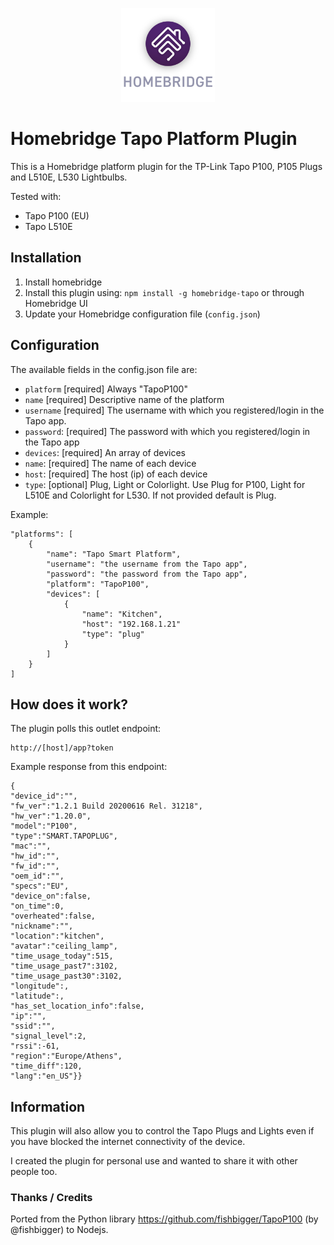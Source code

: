 
<p align="center">

<img src="https://github.com/homebridge/branding/raw/master/logos/homebridge-wordmark-logo-vertical.png" width="150">

</p>


# Homebridge Tapo Platform Plugin

This is a Homebridge platform plugin for the TP-Link Tapo P100, P105 Plugs and L510E, L530 Lightbulbs.

Tested with:

- Tapo P100 (EU)
- Tapo L510E

## Installation

1. Install homebridge
2. Install this plugin using: `npm install -g homebridge-tapo` or through Homebridge UI
3. Update your Homebridge configuration file (`config.json`)

## Configuration

The available fields in the config.json file are:
 - `platform` [required] Always "TapoP100"
 - `name` [required] Descriptive name of the platform
 - `username` [required] The username with which you registered/login in the Tapo app.
 - `password`: [required] The password with which you registered/login in the Tapo app
 - `devices`: [required] An array of devices
 - `name`: [required] The name of each device
 - `host`: [required] The host (ip) of each device 
 - `type`: [optional] Plug, Light or Colorlight. Use Plug for P100, Light for L510E and Colorlight for L530. If not provided default is Plug.

Example:

```
"platforms": [
    {
        "name": "Tapo Smart Platform",
        "username": "the username from the Tapo app",
        "password": "the password from the Tapo app",
        "platform": "TapoP100",
        "devices": [
            {
                "name": "Kitchen",
                "host": "192.168.1.21"
                "type": "plug"
            }
        ]
    }    
]
```

## How does it work?

The plugin polls this outlet endpoint:

```
http://[host]/app?token
```

Example response from this endpoint:

```
{
"device_id":"",
"fw_ver":"1.2.1 Build 20200616 Rel. 31218",
"hw_ver":"1.20.0",
"model":"P100",
"type":"SMART.TAPOPLUG",
"mac":"",
"hw_id":"",
"fw_id":"",
"oem_id":"",
"specs":"EU",
"device_on":false,
"on_time":0,
"overheated":false,
"nickname":"",
"location":"kitchen",
"avatar":"ceiling_lamp",
"time_usage_today":515,
"time_usage_past7":3102,
"time_usage_past30":3102,
"longitude":,
"latitude":,
"has_set_location_info":false,
"ip":"",
"ssid":"",
"signal_level":2,
"rssi":-61,
"region":"Europe/Athens",
"time_diff":120,
"lang":"en_US"}}
```
## Information
This plugin will also allow you to control the Tapo Plugs and Lights even if you have blocked the internet connectivity of the device.

I created the plugin for personal use and wanted to share it with other people too.

### Thanks / Credits

Ported from the Python library https://github.com/fishbigger/TapoP100 (by @fishbigger) to Nodejs.
